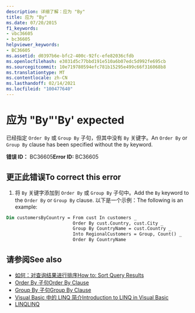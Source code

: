 ```yaml
---
description: 详细了解：应为 "By"
title: 应为 "By"
ms.date: 07/20/2015
f1_keywords:
- vbc36605
- bc36605
helpviewer_keywords:
- BC36605
ms.assetid: d0397b6e-bfc2-400c-92fc-efe82036cfdb
ms.openlocfilehash: e3031d5c77bbd191e510a6b07edc5d992fe695cb
ms.sourcegitcommit: 10e719780594efc781b15295e499c66f316068b8
ms.translationtype: MT
ms.contentlocale: zh-CN
ms.lasthandoff: 02/14/2021
ms.locfileid: "100477640"
---
```

# <a name="by-expected"></a><span data-ttu-id="1d73c-103">应为 "By"</span><span class="sxs-lookup"><span data-stu-id="1d73c-103">'By' expected</span></span>

<span data-ttu-id="1d73c-104">已经指定 `Order By` 或 `Group By` 子句，但其中没有 `By` 关键字。</span><span class="sxs-lookup"><span data-stu-id="1d73c-104">An `Order By` or `Group By` clause has been specified without the `By` keyword.</span></span>  
  
 <span data-ttu-id="1d73c-105">**错误 ID：** BC36605</span><span class="sxs-lookup"><span data-stu-id="1d73c-105">**Error ID:** BC36605</span></span>  
  
## <a name="to-correct-this-error"></a><span data-ttu-id="1d73c-106">更正此错误</span><span class="sxs-lookup"><span data-stu-id="1d73c-106">To correct this error</span></span>  
  
1. <span data-ttu-id="1d73c-107">将 `By` 关键字添加到 `Order By` 或 `Group By` 子句中。</span><span class="sxs-lookup"><span data-stu-id="1d73c-107">Add the `By` keyword to the `Order By` or `Group By` clause.</span></span> <span data-ttu-id="1d73c-108">以下是一个示例：</span><span class="sxs-lookup"><span data-stu-id="1d73c-108">The following is an example:</span></span>  
  
```vb  
Dim customersByCountry = From cust In customers _  
                         Order By cust.Country, cust.City _  
                         Group By CountryName = cust.Country _  
                         Into RegionalCustomers = Group, Count() _  
                         Order By CountryName  
```  
  
## <a name="see-also"></a><span data-ttu-id="1d73c-109">请参阅</span><span class="sxs-lookup"><span data-stu-id="1d73c-109">See also</span></span>

- [<span data-ttu-id="1d73c-110">如何：对查询结果进行排序</span><span class="sxs-lookup"><span data-stu-id="1d73c-110">How to: Sort Query Results</span></span>](../programming-guide/language-features/linq/how-to-sort-query-results-by-using-linq.md)
- [<span data-ttu-id="1d73c-111">Order By 子句</span><span class="sxs-lookup"><span data-stu-id="1d73c-111">Order By Clause</span></span>](../language-reference/queries/order-by-clause.md)
- [<span data-ttu-id="1d73c-112">Group By 子句</span><span class="sxs-lookup"><span data-stu-id="1d73c-112">Group By Clause</span></span>](../language-reference/queries/group-by-clause.md)
- [<span data-ttu-id="1d73c-113">Visual Basic 中的 LINQ 简介</span><span class="sxs-lookup"><span data-stu-id="1d73c-113">Introduction to LINQ in Visual Basic</span></span>](../programming-guide/language-features/linq/introduction-to-linq.md)
- [<span data-ttu-id="1d73c-114">LINQ</span><span class="sxs-lookup"><span data-stu-id="1d73c-114">LINQ</span></span>](../programming-guide/language-features/linq/index.md)
